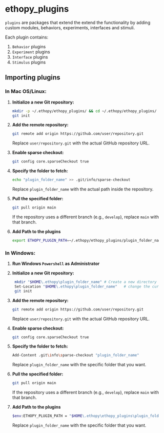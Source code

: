 # ethopy_plugins

`plugins` are packages that extend the extend the functionality by adding custom modules, behaviors, experiments, interfaces and stimuli.

Each plugin contains:
1. `Behavior` plugins
2. `Experiment` plugins
3. `Interface` plugins
4. `Stimulus` plugins

## Importing plugins

### In Mac OS/Linux:

1. **Initialize a new Git repository:**
   ```bash
   mkdir -p ~/.ethopy/ethopy_plugins/ && cd ~/.ethopy/ethopy_plugins/
   git init
   ```

2. **Add the remote repository:**
   ```bash
   git remote add origin https://github.com/user/repository.git
   ```
   Replace `user/repository.git` with the actual GitHub repository URL.

3. **Enable sparse checkout:**
   ```bash
   git config core.sparseCheckout true
   ```

4. **Specify the folder to fetch:**
   ```bash
   echo "plugin_folder_name" >> .git/info/sparse-checkout
   ```
   Replace `plugin_folder_name` with the actual path inside the repository.

5. **Pull the specified folder:**
   ```bash
   git pull origin main
   ```
   If the repository uses a different branch (e.g., `develop`), replace `main` with that branch.

6. **Add Path to the plugins**
   ```bash
   export ETHOPY_PLUGIN_PATH=~/.ethopy/ethopy_plugins/plugin_folder_name
   ```

### In Windows:

1. **Run Windows `Powershell` as Administrator**

2. **Initialize a new Git repository:**
   ```bash
    mkdir "$HOME\.ethopy\plugin_folder_name" # Create a new directory
    Set-Location "$HOME\.ethopy\plugin_folder_name"   # change the current working directory 
    git init
   ```

3. **Add the remote repository:**
   ```bash
   git remote add origin https://github.com/user/repository.git
   ```
   Replace `user/repository.git` with the actual GitHub repository URL.

4. **Enable sparse checkout:**
   ```bash
   git config core.sparseCheckout true
   ```

5. **Specify the folder to fetch:**
   ```bash
   Add-Content .git\info\sparse-checkout "plugin_folder_name"
   ```
   Replace `plugin_folder_name` with the specific folder that you want. 

6. **Pull the specified folder:**
   ```bash
   git pull origin main
   ```
   If the repository uses a different branch (e.g., `develop`), replace `main` with that branch.

7. **Add Path to the plugins**
   ```bash
   $env:ETHOPY_PLUGIN_PATH = "$HOME\.ethopy\ethopy_plugins\plugin_folder_name"
   ```
    Replace `plugin_folder_name` with the specific folder that you want. 
